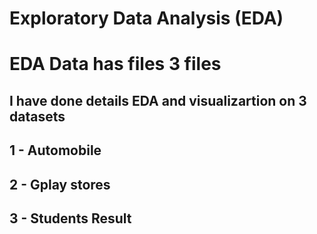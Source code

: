 # Exploratory Data Analysis (EDA)
# EDA Data has files 3 files 
## I have done details EDA and visualizartion on 3 datasets
## 1 - Automobile 
## 2 - Gplay stores
## 3 - Students Result

